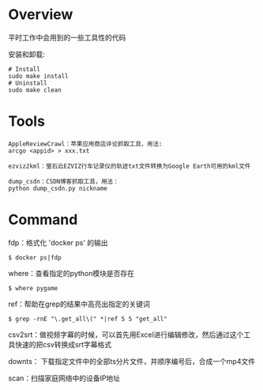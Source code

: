 Overview
=====

平时工作中会用到的一些工具性的代码

安装和卸载:

```
# Install
sudo make install
# Uninstall
sudo make clean
```

# Tools

```
AppleReviewCrawl：苹果应用商店评论抓取工具，用法:
arcgo <appid> > xxx.txt

ezviz2kml：萤石云EZVIZ行车记录仪的轨迹txt文件转换为Google Earth可用的kml文件

dump_csdn：CSDN博客抓取工具，用法：
python dump_csdn.py nickname
```

# Command

fdp：格式化 'docker ps' 的输出

```
$ docker ps|fdp
```

where：查看指定的python模块是否存在

``` 
$ where pygame
```

ref：帮助在grep的结果中高亮出指定的关键词


```
$ grep -rnE "\.get_all\(" *|ref 5 5 "get_all"
```

csv2srt：做视频字幕的时候，可以首先用Excel进行编辑修改，然后通过这个工具快速的把csv转换成srt字幕格式

downts：
下载指定文件中的全部ts分片文件，并顺序编号后，合成一个mp4文件

scan：扫描家庭网络中的设备IP地址
